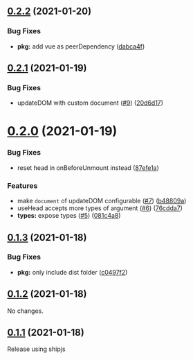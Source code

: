 ## [0.2.2](https://github.com/vueuse/head/compare/v0.2.1...v0.2.2) (2021-01-20)


### Bug Fixes

* **pkg:** add vue as peerDependency ([dabca4f](https://github.com/vueuse/head/commit/dabca4fe4206b48a5bca19369180af9ddc31ef86))



## [0.2.1](https://github.com/vueuse/head/compare/v0.2.0...v0.2.1) (2021-01-19)


### Bug Fixes

* updateDOM with custom document ([#9](https://github.com/vueuse/head/issues/9)) ([20d6d17](https://github.com/vueuse/head/commit/20d6d1757fc64abedcfde1ab14236189d42d1f47))



# [0.2.0](https://github.com/vueuse/head/compare/v0.1.3...v0.2.0) (2021-01-19)


### Bug Fixes

* reset head in onBeforeUnmount instead ([87efe1a](https://github.com/vueuse/head/commit/87efe1a9f6189173765e2199901bf6039a8f512d))


### Features

* make `document` of updateDOM configurable ([#7](https://github.com/vueuse/head/issues/7)) ([b48809a](https://github.com/vueuse/head/commit/b48809a8f005159bca7a09f32bdd3ec3213d7024))
* useHead accepts more types of argument ([#6](https://github.com/vueuse/head/issues/6)) ([76cdda7](https://github.com/vueuse/head/commit/76cdda75a1d69fa7bc8205b079c84af51be29862))
* **types:** expose types ([#5](https://github.com/vueuse/head/issues/5)) ([081c4a8](https://github.com/vueuse/head/commit/081c4a80e4ab3a8b1513d0a2297877a29a0441fb))



## [0.1.3](https://github.com/vueuse/head/compare/v0.1.2...v0.1.3) (2021-01-18)


### Bug Fixes

* **pkg:** only include dist folder ([c0497f2](https://github.com/vueuse/head/commit/c0497f250e279099ca6e74eb65f5540aa596fc5e))



## [0.1.2](https://github.com/vueuse/head/compare/v0.1.0...v0.1.2) (2021-01-18)

No changes.

## [0.1.1](https://github.com/vueuse/head/compare/v0.1.0...v0.1.1) (2021-01-18)


Release using shipjs
